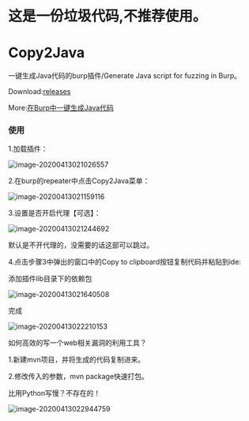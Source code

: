 
# 这是一份垃圾代码,不推荐使用。

# Copy2Java
一键生成Java代码的burp插件/Generate Java script for fuzzing in Burp。

Download:[releases](https://github.com/TheKingOfDuck/Copy2Java/releases/download/1.1/copy2Java-1.1.jar)

More:[在Burp中一键生成Java代码](https://blog.gzsec.org/post/Copy2Java/)

### 使用


1.加载插件：


![image-20200413021026557](https://thekingofduck.github.io/post-images/copy2java//image-20200413021026557.png)

2.在burp的repeater中点击Copy2Java菜单：


![image-20200413021159116](https://thekingofduck.github.io/post-images/copy2java//image-20200413021159116.png)

3.设置是否开启代理【可选】：


![image-20200413021244692](https://thekingofduck.github.io/post-images/copy2java//image-20200413021244692.png)


默认是不开代理的，没需要的话这部可以跳过。

4.点击步骤3中弹出的窗口中的Copy to clipboard按钮复制代码并粘贴到ide:

添加插件lib目录下的依赖包

![image-20200413021640508](https://thekingofduck.github.io/post-images/copy2java//image-20200413021640508.png)

完成

![image-20200413022210153](https://thekingofduck.github.io/post-images/copy2java//image-20200413022210153.png)



如何高效的写一个web相关漏洞的利用工具？

1.新建mvn项目，并将生成的代码复制进来。

2.修改传入的参数，mvn package快速打包。

比用Python写慢？不存在的！



![image-20200413022944759](https://thekingofduck.github.io/post-images/copy2java//image-20200413022944759.png)
